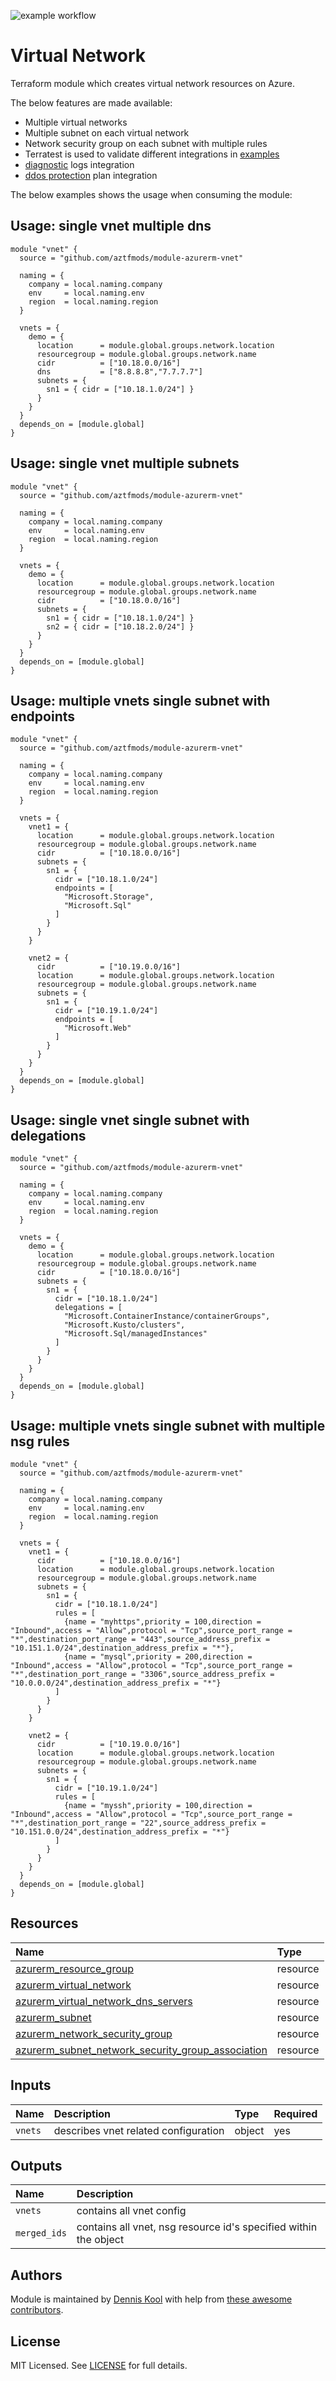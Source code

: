 ![example workflow](https://github.com/aztfmods/module-azurerm-vnet/actions/workflows/validate.yml/badge.svg)

# Virtual Network

Terraform module which creates virtual network resources on Azure.

The below features are made available:

- Multiple virtual networks
- Multiple subnet on each virtual network
- Network security group on each subnet with multiple rules
- Terratest is used to validate different integrations in [examples](examples)
- [diagnostic](examples/diagnostic-settings/main.tf) logs integration
- [ddos protection](examples/ddos-protection/) plan integration

The below examples shows the usage when consuming the module:

## Usage: single vnet multiple dns

```hcl
module "vnet" {
  source = "github.com/aztfmods/module-azurerm-vnet"

  naming = {
    company = local.naming.company
    env     = local.naming.env
    region  = local.naming.region
  }

  vnets = {
    demo = {
      location      = module.global.groups.network.location
      resourcegroup = module.global.groups.network.name
      cidr          = ["10.18.0.0/16"]
      dns           = ["8.8.8.8","7.7.7.7"]
      subnets = {
        sn1 = { cidr = ["10.18.1.0/24"] }
      }
    }
  }
  depends_on = [module.global]
}
```

## Usage: single vnet multiple subnets

```hcl
module "vnet" {
  source = "github.com/aztfmods/module-azurerm-vnet"

  naming = {
    company = local.naming.company
    env     = local.naming.env
    region  = local.naming.region
  }

  vnets = {
    demo = {
      location      = module.global.groups.network.location
      resourcegroup = module.global.groups.network.name
      cidr          = ["10.18.0.0/16"]
      subnets = {
        sn1 = { cidr = ["10.18.1.0/24"] }
        sn2 = { cidr = ["10.18.2.0/24"] }
      }
    }
  }
  depends_on = [module.global]
}
```

## Usage: multiple vnets single subnet with endpoints

```hcl
module "vnet" {
  source = "github.com/aztfmods/module-azurerm-vnet"

  naming = {
    company = local.naming.company
    env     = local.naming.env
    region  = local.naming.region
  }

  vnets = {
    vnet1 = {
      location      = module.global.groups.network.location
      resourcegroup = module.global.groups.network.name
      cidr          = ["10.18.0.0/16"]
      subnets = {
        sn1 = {
          cidr = ["10.18.1.0/24"]
          endpoints = [
            "Microsoft.Storage",
            "Microsoft.Sql"
          ]
        }
      }
    }

    vnet2 = {
      cidr          = ["10.19.0.0/16"]
      location      = module.global.groups.network.location
      resourcegroup = module.global.groups.network.name
      subnets = {
        sn1 = {
          cidr = ["10.19.1.0/24"]
          endpoints = [
            "Microsoft.Web"
          ]
        }
      }
    }
  }
  depends_on = [module.global]
}
```

## Usage: single vnet single subnet with delegations

```hcl
module "vnet" {
  source = "github.com/aztfmods/module-azurerm-vnet"

  naming = {
    company = local.naming.company
    env     = local.naming.env
    region  = local.naming.region
  }

  vnets = {
    demo = {
      location      = module.global.groups.network.location
      resourcegroup = module.global.groups.network.name
      cidr          = ["10.18.0.0/16"]
      subnets = {
        sn1 = {
          cidr = ["10.18.1.0/24"]
          delegations = [
            "Microsoft.ContainerInstance/containerGroups",
            "Microsoft.Kusto/clusters",
            "Microsoft.Sql/managedInstances"
          ]
        }
      }
    }
  }
  depends_on = [module.global]
}
```

## Usage: multiple vnets single subnet with multiple nsg rules

```hcl
module "vnet" {
  source = "github.com/aztfmods/module-azurerm-vnet"

  naming = {
    company = local.naming.company
    env     = local.naming.env
    region  = local.naming.region
  }

  vnets = {
    vnet1 = {
      cidr          = ["10.18.0.0/16"]
      location      = module.global.groups.network.location
      resourcegroup = module.global.groups.network.name
      subnets = {
        sn1 = {
          cidr = ["10.18.1.0/24"]
          rules = [
            {name = "myhttps",priority = 100,direction = "Inbound",access = "Allow",protocol = "Tcp",source_port_range = "*",destination_port_range = "443",source_address_prefix = "10.151.1.0/24",destination_address_prefix = "*"},
            {name = "mysql",priority = 200,direction = "Inbound",access = "Allow",protocol = "Tcp",source_port_range = "*",destination_port_range = "3306",source_address_prefix = "10.0.0.0/24",destination_address_prefix = "*"}
          ]
        }
      }
    }

    vnet2 = {
      cidr          = ["10.19.0.0/16"]
      location      = module.global.groups.network.location
      resourcegroup = module.global.groups.network.name
      subnets = {
        sn1 = {
          cidr = ["10.19.1.0/24"]
          rules = [
            {name = "myssh",priority = 100,direction = "Inbound",access = "Allow",protocol = "Tcp",source_port_range = "*",destination_port_range = "22",source_address_prefix = "10.151.0.0/24",destination_address_prefix = "*"}
          ]
        }
      }
    }
  }
  depends_on = [module.global]
}
```

## Resources

| Name | Type |
| :-- | :-- |
| [azurerm_resource_group](https://registry.terraform.io/providers/hashicorp/azurerm/latest/docs/resources/resource_group) | resource |
| [azurerm_virtual_network](https://registry.terraform.io/providers/hashicorp/azurerm/latest/docs/resources/virtual_network) | resource |
| [azurerm_virtual_network_dns_servers](https://registry.terraform.io/providers/hashicorp/azurerm/latest/docs/resources/virtual_network_dns_servers) | resource |
| [azurerm_subnet](https://registry.terraform.io/providers/hashicorp/azurerm/latest/docs/resources/subnet) | resource |
| [azurerm_network_security_group](https://registry.terraform.io/providers/hashicorp/azurerm/latest/docs/resources/network_security_group) | resource |
| [azurerm_subnet_network_security_group_association](https://registry.terraform.io/providers/hashicorp/azurerm/latest/docs/resources/subnet_network_security_group_association) | resource |

## Inputs

| Name | Description | Type | Required |
| :-- | :-- | :-- | :-- |
| `vnets` | describes vnet related configuration | object | yes |

## Outputs

| Name | Description |
| :-- | :-- |
| `vnets` | contains all vnet config |
| `merged_ids` | contains all vnet, nsg resource id's specified within the object |

## Authors

Module is maintained by [Dennis Kool](https://github.com/dkooll) with help from [these awesome contributors](https://github.com/aztfmods/module-azurerm-vnet/graphs/contributors).

## License

MIT Licensed. See [LICENSE](https://github.com/aztfmods/module-azurerm-vnet/blob/main/LICENSE) for full details.